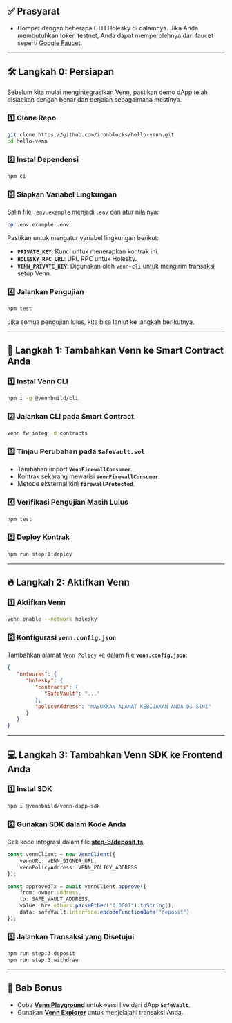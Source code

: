 
## ✅ Prasyarat

- Dompet dengan beberapa ETH Holesky di dalamnya. Jika Anda membutuhkan token testnet, Anda dapat memperolehnya dari faucet seperti [Google Faucet](https://cloud.google.com/application/web3/faucet/ethereum/holesky).

---

## 🛠️ Langkah 0: Persiapan

Sebelum kita mulai mengintegrasikan Venn, pastikan demo dApp telah disiapkan dengan benar dan berjalan sebagaimana mestinya.

### 1️⃣ Clone Repo

```bash
git clone https://github.com/ironblocks/hello-venn.git
cd hello-venn
```

### 2️⃣ Instal Dependensi

```bash
npm ci
```

### 3️⃣ Siapkan Variabel Lingkungan

Salin file `.env.example` menjadi `.env` dan atur nilainya:

```bash
cp .env.example .env
```

Pastikan untuk mengatur variabel lingkungan berikut:
- **`PRIVATE_KEY`**: Kunci untuk menerapkan kontrak ini.
- **`HOLESKY_RPC_URL`**: URL RPC untuk Holesky.
- **`VENN_PRIVATE_KEY`**: Digunakan oleh `venn-cli` untuk mengirim transaksi setup Venn.

### 4️⃣ Jalankan Pengujian

```bash
npm test
```

Jika semua pengujian lulus, kita bisa lanjut ke langkah berikutnya.

---

## 🔗 Langkah 1: Tambahkan Venn ke Smart Contract Anda

### 1️⃣ Instal Venn CLI

```bash
npm i -g @vennbuild/cli
```

### 2️⃣ Jalankan CLI pada Smart Contract

```bash
venn fw integ -d contracts
```

### 3️⃣ Tinjau Perubahan pada `SafeVault.sol`

- Tambahan import **`VennFirewallConsumer`**.
- Kontrak sekarang mewarisi **`VennFirewallConsumer`**.
- Metode eksternal kini **`firewallProtected`**.

### 4️⃣ Verifikasi Pengujian Masih Lulus

```bash
npm test
```

### 5️⃣ Deploy Kontrak

```bash
npm run step:1:deploy
```

---

## 🔥 Langkah 2: Aktifkan Venn

### 1️⃣ Aktifkan Venn

```bash
venn enable --network holesky
```

### 2️⃣ Konfigurasi `venn.config.json`

Tambahkan alamat `Venn Policy` ke dalam file **`venn.config.json`**:

```json
{
   "networks": {
      "holesky": {
         "contracts": {
            "SafeVault": "..."
         },
         "policyAddress": "MASUKKAN ALAMAT KEBIJAKAN ANDA DI SINI"
      }
   }
}
```

---

## 💻 Langkah 3: Tambahkan Venn SDK ke Frontend Anda

### 1️⃣ Instal SDK

```bash
npm i @vennbuild/venn-dapp-sdk
```

### 2️⃣ Gunakan SDK dalam Kode Anda

Cek kode integrasi dalam file **[step-3/deposit.ts](scripts/step-3/deposit.ts)**.

```typescript
const vennClient = new VennClient({
    vennURL: VENN_SIGNER_URL,
    vennPolicyAddress: VENN_POLICY_ADDRESS
});

const approvedTx = await vennClient.approve({
    from: owner.address,
    to: SAFE_VAULT_ADDRESS,
    value: hre.ethers.parseEther("0.0001").toString(),
    data: safeVault.interface.encodeFunctionData("deposit")
});
```

### 3️⃣ Jalankan Transaksi yang Disetujui

```bash
npm run step:3:deposit
npm run step:3:withdraw
```

---

## 🎯 Bab Bonus

- Coba **[Venn Playground](https://playground.venn.build)** untuk versi live dari dApp **`SafeVault`**.
- Gunakan **[Venn Explorer](https://explorer.venn.build)** untuk menjelajahi transaksi Anda.
